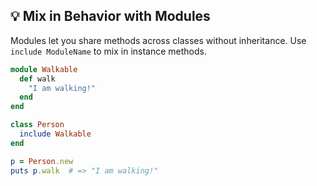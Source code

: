 ## 💡 Mix in Behavior with Modules
Modules let you share methods across classes without inheritance. Use `include ModuleName` to mix in instance methods.

```ruby
module Walkable
  def walk
    "I am walking!"
  end
end

class Person
  include Walkable
end

p = Person.new
puts p.walk  # => "I am walking!"
```